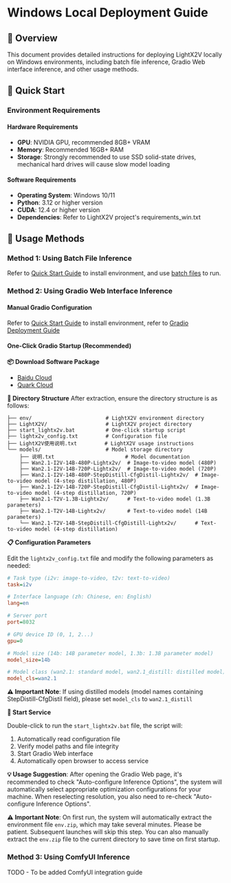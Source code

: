 # Windows Local Deployment Guide

## 📖 Overview

This document provides detailed instructions for deploying LightX2V locally on Windows environments, including batch file inference, Gradio Web interface inference, and other usage methods.

## 🚀 Quick Start

### Environment Requirements

#### Hardware Requirements
- **GPU**: NVIDIA GPU, recommended 8GB+ VRAM
- **Memory**: Recommended 16GB+ RAM
- **Storage**: Strongly recommended to use SSD solid-state drives, mechanical hard drives will cause slow model loading

#### Software Requirements
- **Operating System**: Windows 10/11
- **Python**: 3.12 or higher version
- **CUDA**: 12.4 or higher version
- **Dependencies**: Refer to LightX2V project's requirements_win.txt

## 🎯 Usage Methods

### Method 1: Using Batch File Inference

Refer to [Quick Start Guide](../getting_started/quickstart.md) to install environment, and use [batch files](https://github.com/ModelTC/LightX2V/tree/main/scripts/win) to run.

### Method 2: Using Gradio Web Interface Inference

#### Manual Gradio Configuration

Refer to [Quick Start Guide](../getting_started/quickstart.md) to install environment, refer to [Gradio Deployment Guide](./deploy_gradio.md)

#### One-Click Gradio Startup (Recommended)

**📦 Download Software Package**
- [Baidu Cloud](https://pan.baidu.com/s/1ef3hEXyIuO0z6z9MoXe4nQ?pwd=7g4f)
- [Quark Cloud](https://pan.quark.cn/s/36a0cdbde7d9)

**📁 Directory Structure**
After extraction, ensure the directory structure is as follows:

```
├── env/                        # LightX2V environment directory
├── LightX2V/                   # LightX2V project directory
├── start_lightx2v.bat          # One-click startup script
├── lightx2v_config.txt         # Configuration file
├── LightX2V使用说明.txt         # LightX2V usage instructions
└── models/                     # Model storage directory
    ├── 说明.txt                       # Model documentation
    ├── Wan2.1-I2V-14B-480P-Lightx2v/  # Image-to-video model (480P)
    ├── Wan2.1-I2V-14B-720P-Lightx2v/  # Image-to-video model (720P)
    ├── Wan2.1-I2V-14B-480P-StepDistill-CfgDistil-Lightx2v/  # Image-to-video model (4-step distillation, 480P)
    ├── Wan2.1-I2V-14B-720P-StepDistill-CfgDistil-Lightx2v/  # Image-to-video model (4-step distillation, 720P)
    ├── Wan2.1-T2V-1.3B-Lightx2v/      # Text-to-video model (1.3B parameters)
    ├── Wan2.1-T2V-14B-Lightx2v/       # Text-to-video model (14B parameters)
    └── Wan2.1-T2V-14B-StepDistill-CfgDistill-Lightx2v/      # Text-to-video model (4-step distillation)
```

**📋 Configuration Parameters**

Edit the `lightx2v_config.txt` file and modify the following parameters as needed:

```ini
# Task type (i2v: image-to-video, t2v: text-to-video)
task=i2v

# Interface language (zh: Chinese, en: English)
lang=en

# Server port
port=8032

# GPU device ID (0, 1, 2...)
gpu=0

# Model size (14b: 14B parameter model, 1.3b: 1.3B parameter model)
model_size=14b

# Model class (wan2.1: standard model, wan2.1_distill: distilled model)
model_cls=wan2.1
```

**⚠️ Important Note**: If using distilled models (model names containing StepDistill-CfgDistil field), please set `model_cls` to `wan2.1_distill`

**🚀 Start Service**

Double-click to run the `start_lightx2v.bat` file, the script will:
1. Automatically read configuration file
2. Verify model paths and file integrity
3. Start Gradio Web interface
4. Automatically open browser to access service

**💡 Usage Suggestion**: After opening the Gradio Web page, it's recommended to check "Auto-configure Inference Options", the system will automatically select appropriate optimization configurations for your machine. When reselecting resolution, you also need to re-check "Auto-configure Inference Options".

**⚠️ Important Note**: On first run, the system will automatically extract the environment file `env.zip`, which may take several minutes. Please be patient. Subsequent launches will skip this step. You can also manually extract the `env.zip` file to the current directory to save time on first startup.

### Method 3: Using ComfyUI Inference

TODO - To be added ComfyUI integration guide
